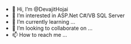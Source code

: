 - 👋 Hi, I’m @DevajitHojai
- 👀 I’m interested in ASP.Net C#/VB SQL Server
- 🌱 I’m currently learning ...
- 💞️ I’m looking to collaborate on ...
- 📫 How to reach me ...

<!---
DevajitHojai/DevajitHojai is a ✨ special ✨ repository because its `README.md` (this file) appears on your GitHub profile.
You can click the Preview link to take a look at your changes.
--->
